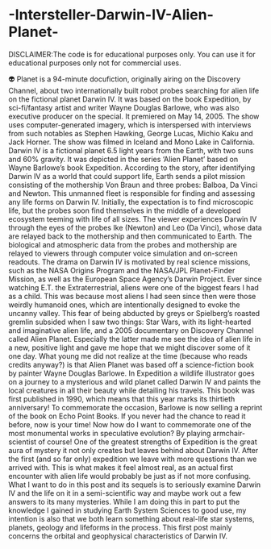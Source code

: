 # -Intersteller-Darwin-IV-Alien-Planet-
DISCLAIMER:The code is for educational purposes only. You can use it for educational purposes only not for commercial uses.   

👽 Planet is a 94-minute docufiction, originally airing on the Discovery Channel, about two internationally built robot probes searching for alien life on the fictional planet Darwin IV. It was based on the book Expedition, by sci-fi/fantasy artist and writer Wayne Douglas Barlowe, who was also executive producer on the special. It premiered on May 14, 2005. The show uses computer-generated imagery, which is interspersed with interviews from such notables as Stephen Hawking, George Lucas, Michio Kaku and Jack Horner. The show was filmed in Iceland and Mono Lake in California.  Darwin IV is a fictional planet 6.5 light years from the Earth, with two suns and 60% gravity. It was depicted in the series ‘Alien Planet’ based on Wayne Barlowe’s book Expedition. According to the story, after identifying Darwin IV as a world that could support life, Earth sends a pilot mission consisting of the mothership Von Braun and three probes: Balboa, Da Vinci and Newton. This unmanned fleet is responsible for finding and assessing any life forms on Darwin IV. Initially, the expectation is to find microscopic life, but the probes soon find themselves in the middle of a developed ecosystem teeming with life of all sizes. The viewer experiences Darwin IV through the eyes of the probes Ike (Newton) and Leo (Da Vinci), whose data are relayed back to the mothership and then communicated to Earth. The biological and atmospheric data from the probes and mothership are relayed to viewers through computer voice simulation and on-screen readouts. The drama on Darwin IV is motivated by real science missions, such as the NASA Origins Program and the NASA/JPL Planet-Finder Mission, as well as the European Space Agency’s Darwin Project.  Ever since watching E.T. the Extraterrestrial, aliens were one of the biggest fears I had as a child. This was because most aliens I had seen since then were those weirdly humanoid ones, which are intentionally designed to evoke the uncanny valley. This fear of being abducted by greys or Spielberg’s roasted gremlin subsided when I saw two things: Star Wars, with its light-hearted and imaginative alien life, and a 2005 documentary on Discovery Channel called Alien Planet. Especially the latter made me see the idea of alien life in a new, positive light and gave me hope that we might discover some of it one day. What young me did not realize at the time (because who reads credits anyway?) is that Alien Planet was based off a science-fiction book by painter Wayne Douglas Barlowe. In Expedition a wildlife illustrator goes on a journey to a mysterious and wild planet called Darwin IV and paints the local creatures in all their beauty while detailing his travels. This book was first published in 1990, which means that this year marks its thirtieth anniversary! To commemorate the occasion, Barlowe is now selling a reprint of the book on Echo Point Books. If you never had the chance to read it before, now is your time! Now how do I want to commemorate one of the most monumental works in speculative evolution? By playing armchair-scientist of course! One of the greatest strengths of Expedition is the great aura of mystery it not only creates but leaves behind about Darwin IV. After the first (and so far only) expedition we leave with more questions than we arrived with. This is what makes it feel almost real, as an actual first encounter with alien life would probably be just as if not more confusing. What I want to do in this post and its sequels is to seriously examine Darwin IV and the life on it in a semi-scientific way and maybe work out a few answers to its many mysteries. While I am doing this in part to put the knowledge I gained in studying Earth System Sciences to good use, my intention is also that we both learn something about real-life star systems, planets, geology and lifeforms in the process. This first post mainly concerns the orbital and geophysical characteristics of Darwin IV.

